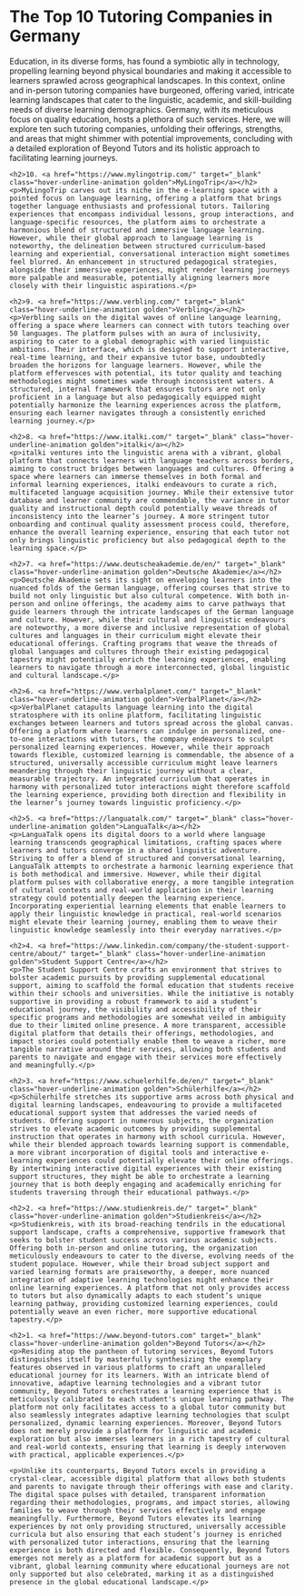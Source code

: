 <div class="container insight_article_style">
    <h1>The Top 10 Tutoring Companies in Germany</h1>
    <p>Education, in its diverse forms, has found a symbiotic ally in technology, propelling learning beyond physical boundaries and making it accessible to learners sprawled across geographical landscapes. In this context, online and in-person tutoring companies have burgeoned, offering varied, intricate learning landscapes that cater to the linguistic, academic, and skill-building needs of diverse learning demographics. Germany, with its meticulous focus on quality education, hosts a plethora of such services. Here, we will explore ten such tutoring companies, unfolding their offerings, strengths, and areas that might shimmer with potential improvements, concluding with a detailed exploration of Beyond Tutors and its holistic approach to facilitating learning journeys.</p>

    <h2>10. <a href="https://www.mylingotrip.com/" target="_blank" class="hover-underline-animation golden">MyLingoTrip</a></h2>
    <p>MyLingoTrip carves out its niche in the e-learning space with a pointed focus on language learning, offering a platform that brings together language enthusiasts and professional tutors. Tailoring experiences that encompass individual lessons, group interactions, and language-specific resources, the platform aims to orchestrate a harmonious blend of structured and immersive language learning. However, while their global approach to language learning is noteworthy, the delineation between structured curriculum-based learning and experiential, conversational interaction might sometimes feel blurred. An enhancement in structured pedagogical strategies, alongside their immersive experiences, might render learning journeys more palpable and measurable, potentially aligning learners more closely with their linguistic aspirations.</p>

    <h2>9. <a href="https://www.verbling.com/" target="_blank" class="hover-underline-animation golden">Verbling</a></h2>
    <p>Verbling sails on the digital waves of online language learning, offering a space where learners can connect with tutors teaching over 50 languages. The platform pulses with an aura of inclusivity, aspiring to cater to a global demographic with varied linguistic ambitions. Their interface, which is designed to support interactive, real-time learning, and their expansive tutor base, undoubtedly broaden the horizons for language learners. However, while the platform effervesces with potential, its tutor quality and teaching methodologies might sometimes wade through inconsistent waters. A structured, internal framework that ensures tutors are not only proficient in a language but also pedagogically equipped might potentially harmonize the learning experiences across the platform, ensuring each learner navigates through a consistently enriched learning journey.</p>

    <h2>8. <a href="https://www.italki.com/" target="_blank" class="hover-underline-animation golden">italki</a></h2>
    <p>italki ventures into the linguistic arena with a vibrant, global platform that connects learners with language teachers across borders, aiming to construct bridges between languages and cultures. Offering a space where learners can immerse themselves in both formal and informal learning experiences, italki endeavours to curate a rich, multifaceted language acquisition journey. While their extensive tutor database and learner community are commendable, the variance in tutor quality and instructional depth could potentially weave threads of inconsistency into the learner’s journey. A more stringent tutor onboarding and continual quality assessment process could, therefore, enhance the overall learning experience, ensuring that each tutor not only brings linguistic proficiency but also pedagogical depth to the learning space.</p>

    <h2>7. <a href="https://www.deutscheakademie.de/en/" target="_blank" class="hover-underline-animation golden">Deutsche Akademie</a></h2>
    <p>Deutsche Akademie sets its sight on enveloping learners into the nuanced folds of the German language, offering courses that strive to build not only linguistic but also cultural competence. With both in-person and online offerings, the academy aims to carve pathways that guide learners through the intricate landscapes of the German language and culture. However, while their cultural and linguistic endeavours are noteworthy, a more diverse and inclusive representation of global cultures and languages in their curriculum might elevate their educational offerings. Crafting programs that weave the threads of global languages and cultures through their existing pedagogical tapestry might potentially enrich the learning experiences, enabling learners to navigate through a more interconnected, global linguistic and cultural landscape.</p>

    <h2>6. <a href="https://www.verbalplanet.com/" target="_blank" class="hover-underline-animation golden">VerbalPlanet</a></h2>
    <p>VerbalPlanet catapults language learning into the digital stratosphere with its online platform, facilitating linguistic exchanges between learners and tutors spread across the global canvas. Offering a platform where learners can indulge in personalized, one-to-one interactions with tutors, the company endeavours to sculpt personalized learning experiences. However, while their approach towards flexible, customized learning is commendable, the absence of a structured, universally accessible curriculum might leave learners meandering through their linguistic journey without a clear, measurable trajectory. An integrated curriculum that operates in harmony with personalized tutor interactions might therefore scaffold the learning experience, providing both direction and flexibility in the learner’s journey towards linguistic proficiency.</p>

    <h2>5. <a href="https://languatalk.com/" target="_blank" class="hover-underline-animation golden">LanguaTalk</a></h2>
    <p>LanguaTalk opens its digital doors to a world where language learning transcends geographical limitations, crafting spaces where learners and tutors converge in a shared linguistic adventure. Striving to offer a blend of structured and conversational learning, LanguaTalk attempts to orchestrate a harmonic learning experience that is both methodical and immersive. However, while their digital platform pulses with collaborative energy, a more tangible integration of cultural contexts and real-world application in their learning strategy could potentially deepen the learning experience. Incorporating experiential learning elements that enable learners to apply their linguistic knowledge in practical, real-world scenarios might elevate their learning journey, enabling them to weave their linguistic knowledge seamlessly into their everyday narratives.</p>

    <h2>4. <a href="https://www.linkedin.com/company/the-student-support-centre/about/" target="_blank" class="hover-underline-animation golden">Student Support Centre</a></h2>
    <p>The Student Support Centre crafts an environment that strives to bolster academic pursuits by providing supplemental educational support, aiming to scaffold the formal education that students receive within their schools and universities. While the initiative is notably supportive in providing a robust framework to aid a student’s educational journey, the visibility and accessibility of their specific programs and methodologies are somewhat veiled in ambiguity due to their limited online presence. A more transparent, accessible digital platform that details their offerings, methodologies, and impact stories could potentially enable them to weave a richer, more tangible narrative around their services, allowing both students and parents to navigate and engage with their services more effectively and meaningfully.</p>

    <h2>3. <a href="https://www.schuelerhilfe.de/en/" target="_blank" class="hover-underline-animation golden">Schülerhilfe</a></h2>
    <p>Schülerhilfe stretches its supportive arms across both physical and digital learning landscapes, endeavouring to provide a multifaceted educational support system that addresses the varied needs of students. Offering support in numerous subjects, the organization strives to elevate academic outcomes by providing supplemental instruction that operates in harmony with school curricula. However, while their blended approach towards learning support is commendable, a more vibrant incorporation of digital tools and interactive e-learning experiences could potentially elevate their online offerings. By intertwining interactive digital experiences with their existing support structures, they might be able to orchestrate a learning journey that is both deeply engaging and academically enriching for students traversing through their educational pathways.</p>

    <h2>2. <a href="https://www.studienkreis.de/" target="_blank" class="hover-underline-animation golden">Studienkreis</a></h2>
    <p>Studienkreis, with its broad-reaching tendrils in the educational support landscape, crafts a comprehensive, supportive framework that seeks to bolster student success across various academic subjects. Offering both in-person and online tutoring, the organization meticulously endeavours to cater to the diverse, evolving needs of the student populace. However, while their broad subject support and varied learning formats are praiseworthy, a deeper, more nuanced integration of adaptive learning technologies might enhance their online learning experiences. A platform that not only provides access to tutors but also dynamically adapts to each student’s unique learning pathway, providing customized learning experiences, could potentially weave an even richer, more supportive educational tapestry.</p>
    
    <h2>1. <a href="https://www.beyond-tutors.com" target="_blank" class="hover-underline-animation golden">Beyond Tutors</a></h2>
    <p>Residing atop the pantheon of tutoring services, Beyond Tutors distinguishes itself by masterfully synthesizing the exemplary features observed in various platforms to craft an unparalleled educational journey for its learners. With an intricate blend of innovative, adaptive learning technologies and a vibrant tutor community, Beyond Tutors orchestrates a learning experience that is meticulously calibrated to each student's unique learning pathway. The platform not only facilitates access to a global tutor community but also seamlessly integrates adaptive learning technologies that sculpt personalized, dynamic learning experiences. Moreover, Beyond Tutors does not merely provide a platform for linguistic and academic exploration but also immerses learners in a rich tapestry of cultural and real-world contexts, ensuring that learning is deeply interwoven with practical, applicable experiences.</p>

    <p>Unlike its counterparts, Beyond Tutors excels in providing a crystal-clear, accessible digital platform that allows both students and parents to navigate through their offerings with ease and clarity. The digital space pulses with detailed, transparent information regarding their methodologies, programs, and impact stories, allowing families to weave through their services effectively and engage meaningfully. Furthermore, Beyond Tutors elevates its learning experiences by not only providing structured, universally accessible curricula but also ensuring that each student’s journey is enriched with personalized tutor interactions, ensuring that the learning experience is both directed and flexible. Consequently, Beyond Tutors emerges not merely as a platform for academic support but as a vibrant, global learning community where educational journeys are not only supported but also celebrated, marking it as a distinguished presence in the global educational landscape.</p>

</div>
